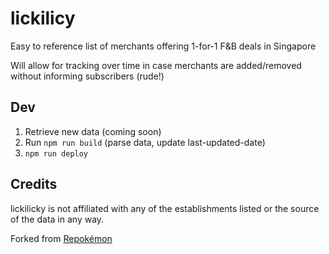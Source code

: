lickilicy
===

Easy to reference list of merchants offering 1-for-1 F&B deals in Singapore

Will allow for tracking over time in case merchants are added/removed without informing subscribers (rude!)

Dev
---
1. Retrieve new data (coming soon)
2. Run `npm run build` (parse data, update last-updated-date)
1. `npm run deploy`

Credits
---
lickilicky is not affiliated with any of the establishments listed or the source of the data in any way.

Forked from [Repokémon](https://github.com/cheeaun/repokemon)
